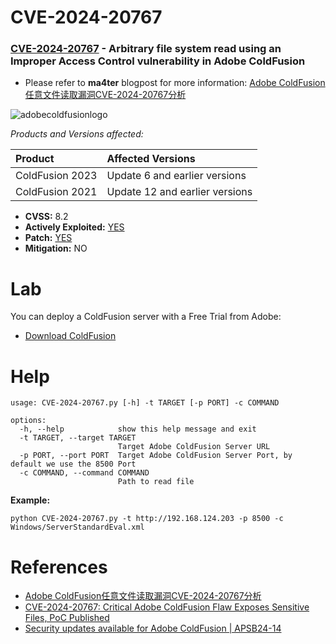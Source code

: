 # CVE-2024-20767

### [CVE-2024-20767](https://nvd.nist.gov/vuln/detail/CVE-2024-20767) - Arbitrary file system read using an Improper Access Control vulnerability in Adobe ColdFusion

- Please refer to **ma4ter** blogpost for more information: [Adobe ColdFusion任意文件读取漏洞CVE-2024-20767分析](https://jeva.cc/2973.html)

![adobecoldfusionlogo](https://blogger.googleusercontent.com/img/b/R29vZ2xl/AVvXsEifs-eKZwEeCs01XEwWXs4KI4C-oz4drQ5UWGtBjFnbaeA2FQL3Gz9HoxifqYA2wXAN-FikPbNSJN4QqpHp0UG0zSSW7vpc4M1ss9gbkj8Nf6KjaDI7692QF5kol_8mpsghR8wkneLfCSEZarLq1JlINquinyxt6Bl8UMV-BkjY2UN1dyHiJvPBmHePvgRf/s728-rw-e30/cf.jpg)

*Products and Versions affected:*


| Product  | Affected Versions |
| :--------| :---------------- |
| ColdFusion 2023 | Update 6 and earlier versions |
| ColdFusion 2021 | Update 12 and earlier versions |

- **CVSS:** 8.2
- **Actively Exploited:** [YES](https://www.cisa.gov/news-events/alerts/2024/12/16/cisa-adds-two-known-exploited-vulnerabilities-catalog)
- **Patch:** [YES](https://helpx.adobe.com/security/products/coldfusion/apsb24-14.html)
- **Mitigation:** NO

# Lab

You can deploy a ColdFusion server with a Free Trial from Adobe:

- [Download ColdFusion](https://helpx.adobe.com/coldfusion/kb/coldfusion-downloads.html#download0)

# Help

```
usage: CVE-2024-20767.py [-h] -t TARGET [-p PORT] -c COMMAND

options:
  -h, --help            show this help message and exit
  -t TARGET, --target TARGET
                        Target Adobe ColdFusion Server URL
  -p PORT, --port PORT  Target Adobe ColdFusion Server Port, by default we use the 8500 Port
  -c COMMAND, --command COMMAND
                        Path to read file
```


**Example:** 

```
python CVE-2024-20767.py -t http://192.168.124.203 -p 8500 -c Windows/ServerStandardEval.xml
```

# References

- [Adobe ColdFusion任意文件读取漏洞CVE-2024-20767分析](https://jeva.cc/2973.html)
- [CVE-2024-20767: Critical Adobe ColdFusion Flaw Exposes Sensitive Files, PoC Published](https://securityonline.info/cve-2024-20767-critical-adobe-coldfusion-flaw-exposes-sensitive-files-poc-published/)
- [Security updates available for Adobe ColdFusion | APSB24-14](https://helpx.adobe.com/security/products/coldfusion/apsb24-14.html)
